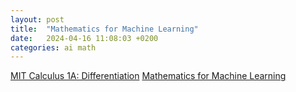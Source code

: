 ```yaml
---
layout: post
title:  "Mathematics for Machine Learning"
date:   2024-04-16 11:08:03 +0200
categories: ai math
---
```

[MIT Calculus 1A: Differentiation](https://openlearninglibrary.mit.edu/courses/course-v1:MITx+18.01.1x+2T2019/course/)
[Mathematics for Machine Learning](https://www.youtube.com/watch?v=0z6AhrOSrRs)